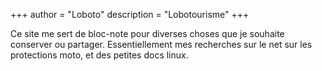 +++
author = "Loboto"
description = "Lobotourisme"
+++

Ce site me sert de bloc-note pour diverses choses que je souhaite conserver ou partager. Essentiellement mes recherches sur le net sur les protections moto, et des petites docs linux.